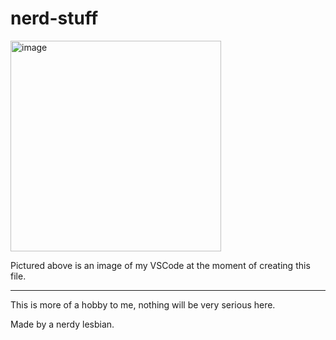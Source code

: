 # nerd-stuff
<img width="337" alt="image" src="https://user-images.githubusercontent.com/110700696/205536182-ea7a655d-5ebc-47ee-8027-301d14af4989.png">

Pictured above is an image of my VSCode at the moment of creating this file.

---
This is more of a hobby to me, nothing will be very serious here.

Made by a nerdy lesbian.
